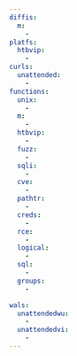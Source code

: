 ```yaml
---
diffis:
  m:
    -
platfs:
  htbvip:
    -
curls:
  unattended:
    -
functions:
  unix:
    -
  m:
    -
  htbvip:
    -
  fuzz:
    -
  sqli:
    -
  cve:
    -
  pathtr:
    -
  creds:
    -
  rce:
    -
  logical:
    -
  sql:
    -
  groups:
    -

wals:
  unattendedwu:
    -
  unattendedvi:
    -
---
```

